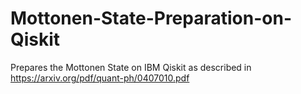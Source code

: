# Mottonen-State-Preparation-on-Qiskit
Prepares the Mottonen State on IBM Qiskit as described in https://arxiv.org/pdf/quant-ph/0407010.pdf
